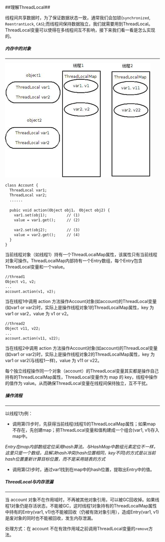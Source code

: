 ##理解ThreadLocal##

线程间共享数据时，为了保证数据状态一致，通常我们会加锁(`synchronized`, `ReentrantLock`, `CAS`);而线程间保持数据独立，我们就需要用到ThreadLocal。ThreadLocal变量可以使得在多线程间互不影响，接下来我们看一看是怎么实现的。


##### 内存中的对象  

----------

![ThreadLocal内存结构](image/ThreadLocal.jpeg)  

```
class Account {  
  ThreadLocal var1;  
  ThreadLocal var2;  
  ......  

  pubic void action(Object obj1， Object obj2) {
    var1.set(obj1);         // (1)
    value = var1.get();     // (2)

    var2.set(obj2);         // (3)
    value = var2.get();     // (4)
  }
}  
```

当前线程对象（如线程1）持有一个ThreadLocalMap属性，该属性只有当前线程对象可操作。ThreadLocalMap内部持有一个Entry数组，每个Entry包含ThreadLocal变量和一个value。

```
//thread1
Object v1, v2; 
...
account.action(v1, v2);
```
当在线程1中调用 action 方法操作Account对象(如account)的ThreadLocal变量(如var1 or var2)时，实际上是操作线程对象1的ThreadLocalMap属性，key 为 var1 or var2，value 为 v1 or v2。

```
//thread2
Object v11, v22; 
...
account.action(v11, v22);
```
当在线程2中调用 action 方法操作Account对象(如account)的ThreadLocal变量(如var1 or var2)时，实际上是操作线程对象2的ThreadLocalMap属性，key 为 var1 or var2(与线程1一样)，value 为 v11 or v22。

每个独立线程操作同一个对象（account）的ThreadLocal变量其实都是操作自己持有的ThreadLocalMap属性，ThreadLocal变量作为 map 的 key，线程中操作的值作为  value。从而确保ThreadLocal变量在线程间保持独立，互不干扰。  


##### 操作流程  
------
以线程1为例：  

* 调用第(1)步时，先获得当前线程(线程1)的ThreadLocalMap属性；如果map不存在，先创建map；把ThreadLocal变量和值构建成一个组合(var1, v1)存入map中。

*Entry在map内部数组定位采用hash算法。与HashMap中数组元素定位不一样，这里只是一个数组，且解决hash冲突(hash位置相同，key不同)的方式是以当前hash位置重新计算目标位置，而不是采用链表的方式*

* 调用第(2)步时，通过var1找到在map中的hash位置，提取出Entry中的值。  

##### ThreadLocal与内存泄漏  
-----
当 account 对象不在作用域时，不再被其他对象引用，可以被GC回收掉。如果线程1对象仍是存活状态，不能被GC，这时线程1对象持有的ThreadLocalMap属性中持有的Entry(var1, v1)也不能被回收（仍被有效对象引用），造成Entry(var1, v1)是废对象的同时也不能被回收，发生内存泄漏。

处理方式：在 account 不在有效作用域之前调用ThreadLocal变量的`remove`方法。
